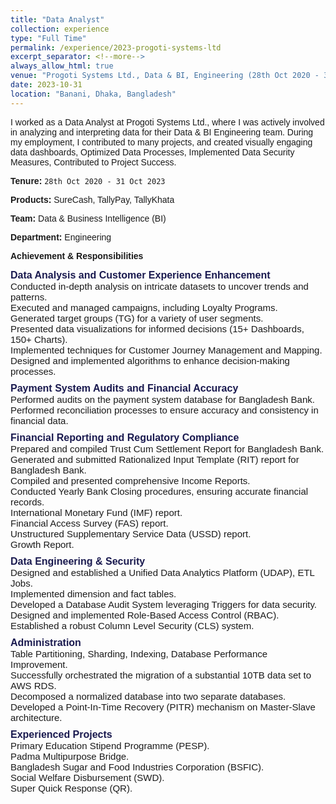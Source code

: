 ```yaml
---
title: "Data Analyst"
collection: experience
type: "Full Time"
permalink: /experience/2023-progoti-systems-ltd
excerpt_separator: <!--more-->
always_allow_html: true
venue: "Progoti Systems Ltd., Data & BI, Engineering (28th Oct 2020 - 31 Oct 2023)"
date: 2023-10-31
location: "Banani, Dhaka, Bangladesh"
---
```


I worked as a Data Analyst at Progoti Systems Ltd., where I was actively involved in analyzing and interpreting data for their Data & BI Engineering team. During my employment, I contributed to many projects, and created visually engaging data dashboards, Optimized Data Processes, Implemented Data Security Measures, Contributed to Project Success.

**Tenure:** `28th Oct 2020 - 31 Oct 2023`

**Products:** SureCash, TallyPay, TallyKhata

**Team:** Data & Business Intelligence (BI)

**Department:** Engineering

**Achievement & Responsibilities**

<head>
<style>
    body {
      font-family: Arial, sans-serif;
    }
    div {
      margin-bottom: 10px;
    }
    ul {
        list-style-type: none;
        padding: 0 !important;
        margin: 0 !important;
    }
    .li {
        font-size: 15px !important;
        padding: 0 !important;
        margin: 0 !important;
    }
    .section {
        font-weight: bold;
        font-size: 16px; 
        color: #1a1a4f;
        padding: 0 !important;
        margin: 0 !important;
    }
  </style>
</head>
<body>

<div>
  <strong class="section">Data Analysis and Customer Experience Enhancement</strong>
  <ul>
    <li class="li">Conducted in-depth analysis on intricate datasets to uncover trends and patterns.</li class="li">
    <li class="li">Executed and managed campaigns, including Loyalty Programs.</li class="li">
    <li class="li">Generated target groups (TG) for a variety of user segments.</li class="li">
    <li class="li">Presented data visualizations for informed decisions (15+ Dashboards, 150+ Charts).</li class="li">
    <li class="li">Implemented techniques for Customer Journey Management and Mapping.</li class="li">
    <li class="li">Designed and implemented algorithms to enhance decision-making processes.</li class="li">
  </ul>
</div>

<div>
  <strong class="section">Payment System Audits and Financial Accuracy</strong>
  <ul>
    <li class="li">Performed audits on the payment system database for Bangladesh Bank.</li class="li">
    <li class="li">Performed reconciliation processes to ensure accuracy and consistency in financial data.</li class="li">
  </ul>
</div>

<div>
  <strong class="section">Financial Reporting and Regulatory Compliance</strong>
  <ul>
    <li class="li">Prepared and compiled Trust Cum Settlement Report for Bangladesh Bank.</li class="li">
    <li class="li">Generated and submitted Rationalized Input Template (RIT) report for Bangladesh Bank.</li class="li">
    <li class="li">Compiled and presented comprehensive Income Reports.</li class="li">
    <li class="li">Conducted Yearly Bank Closing procedures, ensuring accurate financial records.</li class="li">
    <li class="li">International Monetary Fund (IMF) report.</li class="li">
    <li class="li">Financial Access Survey (FAS) report.</li class="li">
    <li class="li">Unstructured Supplementary Service Data (USSD) report.</li class="li">
    <li class="li">Growth Report.</li class="li">
  </ul>
</div>

<div>
  <strong class="section">Data Engineering & Security</strong>
  <ul>
    <li class="li">Designed and established a Unified Data Analytics Platform (UDAP), ETL Jobs.</li class="li">
    <li class="li">Implemented dimension and fact tables.</li class="li">
    <li class="li">Developed a Database Audit System leveraging Triggers for data security.</li class="li">
    <li class="li">Designed and implemented Role-Based Access Control (RBAC).</li class="li">
    <li class="li">Established a robust Column Level Security (CLS) system.</li class="li">
  </ul>
</div>

<div>
  <strong class="section">Administration</strong>
  <ul>
    <li class="li">Table Partitioning, Sharding, Indexing, Database Performance Improvement.</li class="li">
    <li class="li">Successfully orchestrated the migration of a substantial 10TB data set to AWS RDS.</li class="li">
    <li class="li">Decomposed a normalized database into two separate databases.</li class="li">
    <li class="li">Developed a Point-In-Time Recovery (PITR) mechanism on Master-Slave architecture.</li class="li">
  </ul>
</div>

<div>
  <strong class="section">Experienced Projects</strong>
  <ul>
    <li class="li">Primary Education Stipend Programme (PESP).</li class="li">
    <li class="li">Padma Multipurpose Bridge.</li class="li">
    <li class="li">Bangladesh Sugar and Food Industries Corporation (BSFIC).</li class="li">
    <li class="li">Social Welfare Disbursement (SWD).</li class="li">
    <li class="li">Super Quick Response (QR).</li class="li">
  </ul>
</div>

</body>

